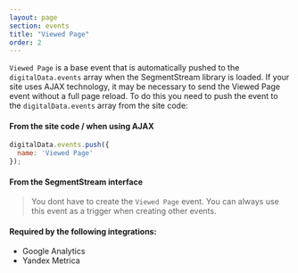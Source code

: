```yaml
---
layout: page
section: events
title: "Viewed Page"
order: 2
---
```

`Viewed Page` is a base event that is automatically pushed to the `digitalData.events` array  when the SegmentStream library is loaded. If your site uses AJAX technology, it may be necessary to send the Viewed Page event without a full page reload. To do this you need to push the event to the `digitalData.events` array from the site code:
#### From the site code / when using AJAX
```javascript
digitalData.events.push({
  name: 'Viewed Page'
});
```
#### From the SegmentStream interface
> You dont have to create the `Viewed Page` event. You can always use this event as a trigger when creating other events.

#### Required by the following integrations:
* Google Analytics
* Yandex Metrica
